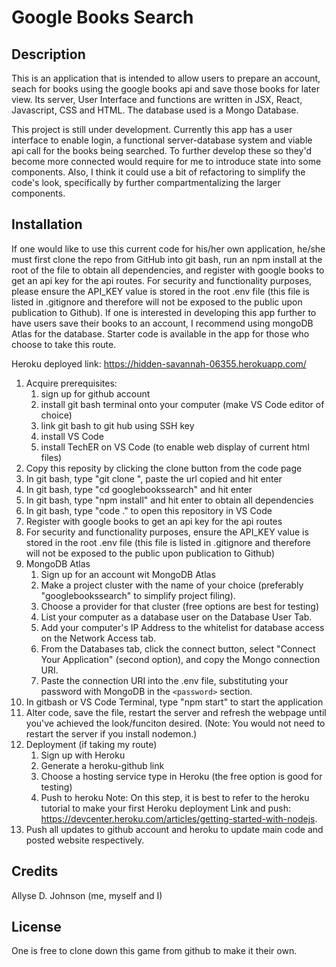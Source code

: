 # Google Books Search

## Description

This is an application that is intended to allow users to prepare an account, seach for books using the google books api and save those books for later view. Its server, User Interface and functions are written in JSX, React, Javascript, CSS and HTML. The database used is a Mongo Database.

This project is still under development. Currently this app has a user interface to enable login, a functional server-database system and viable api call for the books being searched. To further develop these so they'd become more connected would require for me to introduce state into some components. Also, I think it could use a bit of refactoring to simplify the code's look, specifically by further compartmentalizing the larger components.

## Installation

If one would like to use this current code for his/her own application, he/she must first clone the repo from GitHub into git bash, run an npm install at the root of the file to obtain all dependencies, and register with google books to get an api key for the api routes. For security and functionality purposes, please ensure the API_KEY value is stored in the root .env file (this file is listed in .gitignore and therefore will not be exposed to the public upon publication to Github). If one is interested in developing this app further to have users save their books to an account, I recommend using mongoDB Atlas for the database. Starter code is available in the app for those who choose to take this route.

Heroku deployed link: https://hidden-savannah-06355.herokuapp.com/

1. Acquire prerequisites:
    1. sign up for github account
    2. install git bash terminal onto your computer (make VS Code editor of choice)
    3. link git bash to git hub using SSH key
    4. install VS Code
    5. install TechER on VS Code (to enable web display of current html files)
2. Copy this reposity by clicking the clone button from the code page
3. In git bash, type "git clone ", paste the url copied and hit enter
4. In git bash, type "cd googlebookssearch" and hit enter
5. In git bash, type "npm install" and hit enter to obtain all dependencies
6. In git bash, type "code ." to open this repository in VS Code
7. Register with google books to get an api key for the api routes
8. For security and functionality purposes, ensure the API_KEY value is stored in the root .env file (this file is listed in .gitignore and therefore will not be exposed to the public upon publication to Github)
9. MongoDB Atlas
    1. Sign up for an account wit MongoDB Atlas
    2. Make a project cluster with the name of your choice (preferably "googlebookssearch" to simplify project filing).
    3. Choose a provider for that cluster (free options are best for testing)
    4. List your computer as a database user on the Database User Tab.
    5. Add your computer's IP Address to the whitelist for database access on the Network Access tab.
    6. From the Databases tab, click the connect button, select "Connect Your Application" (second option), and copy the Mongo connection URI.
    7. Paste the connection URI into the .env file, substituting your password with MongoDB in the `<password>` section.
10. In gitbash or VS Code Terminal, type "npm start" to start the application
11. Alter code, save the file, restart the server and refresh the webpage until you've achieved the look/funciton desired. (Note: You would not need to restart the server if you install nodemon.)
12. Deployment (if taking my route)
    1. Sign up with Heroku
    2. Generate a heroku-github link
    3. Choose a hosting service type in Heroku (the free option is good for testing)
    4. Push to heroku
    Note: On this step, it is best to refer to the heroku tutorial to make your first Heroku deployment Link and push: https://devcenter.heroku.com/articles/getting-started-with-nodejs.
13. Push all updates to github account and heroku to update main code and posted website respectively.
## Credits

Allyse D. Johnson (me, myself and I)

## License

One is free to clone down this game from github to make it their own.